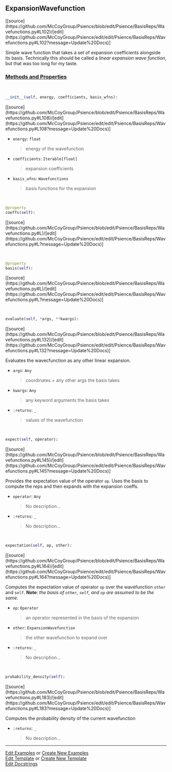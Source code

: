 ## <a id="Psience.BasisReps.Wavefunctions.ExpansionWavefunction">ExpansionWavefunction</a> 
<div class="docs-source-link" markdown="1">
[[source](https://github.com/McCoyGroup/Psience/blob/edit/Psience/BasisReps/Wavefunctions.py#L102)/[edit](https://github.com/McCoyGroup/Psience/edit/edit/Psience/BasisReps/Wavefunctions.py#L102?message=Update%20Docs)]
</div>

Simple wave function that takes a set of expansion coefficients alongside its basis.
Technically this should be called a _linear expansion wave function_, but
that was too long for my taste.

<div class="collapsible-section">
 <div class="collapsible-section collapsible-section-header" markdown="1">
 
### <a class="collapse-link" data-toggle="collapse" href="#methods">Methods and Properties</a> <a class="float-right" data-toggle="collapse" href="#methods"><i class="fa fa-chevron-down"></i></a>

 </div>
 <div class="collapsible-section collapsible-section-body collapse" id="methods" markdown="1">

<a id="Psience.BasisReps.Wavefunctions.ExpansionWavefunction.__init__" class="docs-object-method">&nbsp;</a> 
```python
__init__(self, energy, coefficients, basis_wfns): 
```
<div class="docs-source-link" markdown="1">
[[source](https://github.com/McCoyGroup/Psience/blob/edit/Psience/BasisReps/Wavefunctions.py#L108)/[edit](https://github.com/McCoyGroup/Psience/edit/edit/Psience/BasisReps/Wavefunctions.py#L108?message=Update%20Docs)]
</div>


- `energy`: `float`
    >energy of the wavefunction
- `coefficients`: `Iterable[float]`
    >expansion coefficients
- `basis_wfns`: `Wavefunctions`
    >basis functions for the expansion

<a id="Psience.BasisReps.Wavefunctions.ExpansionWavefunction.coeffs" class="docs-object-method">&nbsp;</a> 
```python
@property
coeffs(self): 
```
<div class="docs-source-link" markdown="1">
[[source](https://github.com/McCoyGroup/Psience/blob/edit/Psience/BasisReps/Wavefunctions.py#L)/[edit](https://github.com/McCoyGroup/Psience/edit/edit/Psience/BasisReps/Wavefunctions.py#L?message=Update%20Docs)]
</div>

<a id="Psience.BasisReps.Wavefunctions.ExpansionWavefunction.basis" class="docs-object-method">&nbsp;</a> 
```python
@property
basis(self): 
```
<div class="docs-source-link" markdown="1">
[[source](https://github.com/McCoyGroup/Psience/blob/edit/Psience/BasisReps/Wavefunctions.py#L)/[edit](https://github.com/McCoyGroup/Psience/edit/edit/Psience/BasisReps/Wavefunctions.py#L?message=Update%20Docs)]
</div>

<a id="Psience.BasisReps.Wavefunctions.ExpansionWavefunction.evaluate" class="docs-object-method">&nbsp;</a> 
```python
evaluate(self, *args, **kwargs): 
```
<div class="docs-source-link" markdown="1">
[[source](https://github.com/McCoyGroup/Psience/blob/edit/Psience/BasisReps/Wavefunctions.py#L132)/[edit](https://github.com/McCoyGroup/Psience/edit/edit/Psience/BasisReps/Wavefunctions.py#L132?message=Update%20Docs)]
</div>

Evaluates the wavecfunction as any other linear expansion.
- `args`: `Any`
    >coordinates + any other args the basis takes
- `kwargs`: `Any`
    >any keyword arguments the basis takes
- `:returns`: `_`
    >values of the wavefunction

<a id="Psience.BasisReps.Wavefunctions.ExpansionWavefunction.expect" class="docs-object-method">&nbsp;</a> 
```python
expect(self, operator): 
```
<div class="docs-source-link" markdown="1">
[[source](https://github.com/McCoyGroup/Psience/blob/edit/Psience/BasisReps/Wavefunctions.py#L145)/[edit](https://github.com/McCoyGroup/Psience/edit/edit/Psience/BasisReps/Wavefunctions.py#L145?message=Update%20Docs)]
</div>

Provides the expectation value of the operator `op`.
        Uses the basis to compute the reps and then expands with the expansion coeffs.
- `operator`: `Any`
    >No description...
- `:returns`: `_`
    >No description...

<a id="Psience.BasisReps.Wavefunctions.ExpansionWavefunction.expectation" class="docs-object-method">&nbsp;</a> 
```python
expectation(self, op, other): 
```
<div class="docs-source-link" markdown="1">
[[source](https://github.com/McCoyGroup/Psience/blob/edit/Psience/BasisReps/Wavefunctions.py#L164)/[edit](https://github.com/McCoyGroup/Psience/edit/edit/Psience/BasisReps/Wavefunctions.py#L164?message=Update%20Docs)]
</div>

Computes the expectation value of operator `op` over the wavefunction `other` and `self`.
        **Note**: _the basis of `other`, `self`, and `op` are assumed to be the same_.
- `op`: `Operator`
    >an operator represented in the basis of the expansion
- `other`: `ExpansionWavefunction`
    >the other wavefunction to expand over
- `:returns`: `_`
    >No description...

<a id="Psience.BasisReps.Wavefunctions.ExpansionWavefunction.probability_density" class="docs-object-method">&nbsp;</a> 
```python
probability_density(self): 
```
<div class="docs-source-link" markdown="1">
[[source](https://github.com/McCoyGroup/Psience/blob/edit/Psience/BasisReps/Wavefunctions.py#L183)/[edit](https://github.com/McCoyGroup/Psience/edit/edit/Psience/BasisReps/Wavefunctions.py#L183?message=Update%20Docs)]
</div>

Computes the probability density of the current wavefunction
- `:returns`: `_`
    >No description...

 </div>
</div>




___

[Edit Examples](https://github.com/McCoyGroup/Psience/edit/gh-pages/ci/examples/Psience/BasisReps/Wavefunctions/ExpansionWavefunction.md) or 
[Create New Examples](https://github.com/McCoyGroup/Psience/new/gh-pages/?filename=ci/examples/Psience/BasisReps/Wavefunctions/ExpansionWavefunction.md) <br/>
[Edit Template](https://github.com/McCoyGroup/Psience/edit/gh-pages/ci/docs/Psience/BasisReps/Wavefunctions/ExpansionWavefunction.md) or 
[Create New Template](https://github.com/McCoyGroup/Psience/new/gh-pages/?filename=ci/docs/templates/Psience/BasisReps/Wavefunctions/ExpansionWavefunction.md) <br/>
[Edit Docstrings](https://github.com/McCoyGroup/Psience/edit/edit/Psience/BasisReps/Wavefunctions.py#L102?message=Update%20Docs)